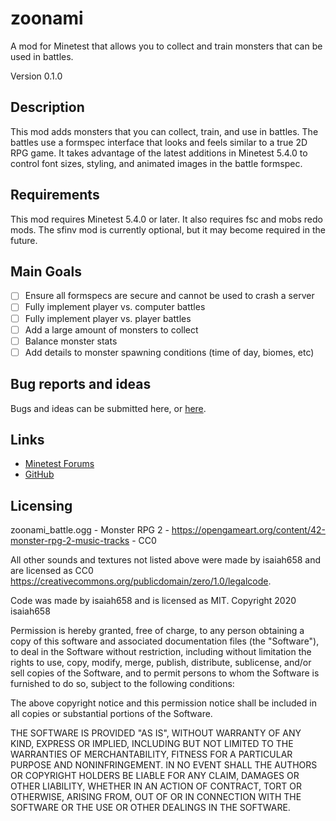 # zoonami
A mod for Minetest that allows you to collect and train monsters that can be used in battles.

Version 0.1.0

## Description
This mod adds monsters that you can collect, train, and use in battles. The battles
use a formspec interface that looks and feels similar to a true 2D RPG game. It
takes advantage of the latest additions in Minetest 5.4.0 to control font sizes,
styling, and animated images in the battle formspec.

## Requirements
This mod requires Minetest 5.4.0 or later. It also requires fsc and mobs redo mods. The sfinv mod is currently optional, but it may become required in the future.

## Main Goals
- [ ] Ensure all formspecs are secure and cannot be used to crash a server
- [ ] Fully implement player vs. computer battles
- [ ] Fully implement player vs. player battles
- [ ] Add a large amount of monsters to collect
- [ ] Balance monster stats
- [ ] Add details to monster spawning conditions (time of day, biomes, etc)

## Bug reports and ideas
Bugs and ideas can be submitted here, or [here](https://github.com/isaiah658/zoonami/issues/new).

## Links
* [Minetest Forums]()
* [GitHub](http://github.com/isaiah658/zoonami/)

## Licensing
zoonami_battle.ogg - Monster RPG 2 - https://opengameart.org/content/42-monster-rpg-2-music-tracks - CC0

All other sounds and textures not listed above were made by isaiah658 and are licensed as CC0 https://creativecommons.org/publicdomain/zero/1.0/legalcode.

Code was made by isaiah658 and is licensed as MIT.
Copyright 2020 isaiah658

Permission is hereby granted, free of charge, to any person obtaining a copy of this software and associated documentation files (the "Software"), to deal in the Software without restriction, including without limitation the rights to use, copy, modify, merge, publish, distribute, sublicense, and/or sell copies of the Software, and to permit persons to whom the Software is furnished to do so, subject to the following conditions:

The above copyright notice and this permission notice shall be included in all copies or substantial portions of the Software.

THE SOFTWARE IS PROVIDED "AS IS", WITHOUT WARRANTY OF ANY KIND, EXPRESS OR IMPLIED, INCLUDING BUT NOT LIMITED TO THE WARRANTIES OF MERCHANTABILITY, FITNESS FOR A PARTICULAR PURPOSE AND NONINFRINGEMENT. IN NO EVENT SHALL THE AUTHORS OR COPYRIGHT HOLDERS BE LIABLE FOR ANY CLAIM, DAMAGES OR OTHER LIABILITY, WHETHER IN AN ACTION OF CONTRACT, TORT OR OTHERWISE, ARISING FROM, OUT OF OR IN CONNECTION WITH THE SOFTWARE OR THE USE OR OTHER DEALINGS IN THE SOFTWARE.
